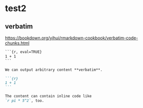 # test2

## verbatim

https://bookdown.org/yihui/rmarkdown-cookbook/verbatim-code-chunks.html


````default
```{r, eval=TRUE}
1 + 1
```
````


````markdown
We can output arbitrary content **verbatim**.

```{r}
1 + 1
```

The content can contain inline code like
`r pi * 5^2`, too.

````

